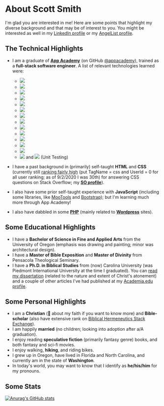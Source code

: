 # About Scott Smith

I'm glad you are interested in me! Here are some points that highlight my diverse background and that may be of interest to you. You might be interested as well in my [LinkedIn profile](https://www.linkedin.com/in/one-scott-smith/) or my [AngelList profile](https://angel.co/u/scott-smith-152).

## The Technical Highlights

- I am a graduate of [**App Academy**](https://www.appacademy.io/) (on GitHub [@appacademy](https://github.com/appacademy)), trained as a **full-stack software engineer**. A list of relevant technologies learned were:
   <!-- <img width="100%" src="./technology.svg" /> -->
    - [<img src="https://img.shields.io/badge/JavaScript-323330?style=for-the-badge&logo=javascript&logoColor=F7DF1E" />](https://developer.mozilla.org/en-US/docs/Web/JavaScript)
   - [<img src="https://img.shields.io/badge/Python-14354C?style=for-the-badge&logo=python&logoColor=white" />](https://www.python.org/)
   - [<img src="https://img.shields.io/badge/React-20232A?style=for-the-badge&logo=react&logoColor=61DAFB" />](https://reactjs.org/)
   - [<img src="https://img.shields.io/badge/Redux-593D88?style=for-the-badge&logo=redux&logoColor=white" />](https://redux.js.org/)
   - [<img src="https://img.shields.io/badge/Flask-000000?style=for-the-badge&logo=flask&logoColor=white" />](https://palletsprojects.com/p/flask/)
   - [<img src="https://img.shields.io/badge/SQLAlchemy-B41717?style=for-the-badge&logoColor=black" />](https://www.sqlalchemy.org/)
   - [<img src="https://img.shields.io/badge/Node.js-43853D?style=for-the-badge&logo=node.js&logoColor=white" />](https://nodejs.org/)
   - [<img src="https://img.shields.io/badge/Express.js-404D59?style=for-the-badge" />](http://expressjs.com/)
   - [<img src="https://img.shields.io/badge/Sequelize-52B0E7?style=for-the-badge" />](https://sequelize.org/)
   - [<img src="https://img.shields.io/badge/PostgreSQL-316192?style=for-the-badge&logo=postgresql&logoColor=white" />](https://www.postgresql.org/)
   - [<img src="https://img.shields.io/badge/Pug-A86454?style=for-the-badge&logoColor=white" />](https://pugjs.org/api/getting-started.html)
   - [<img src="https://img.shields.io/badge/Jinja-B41717?style=for-the-badge&logo=jinja&logoColor=white" />](https://jinja.palletsprojects.com/en/2.11.x/)
   - [<img src="https://img.shields.io/badge/NPM-CB3837?style=for-the-badge&logo=npm&logoColor=white" />](https://www.npmjs.com/) 
   - [<img src="https://img.shields.io/badge/Mocha-8D6748?style=for-the-badge&logo=mocha&logoColor=white" />](https://mochajs.org/) and [<img src="https://img.shields.io/badge/Chai-FAF4E8?style=for-the-badge&logoColor=#A40802" />](https://www.chaijs.com/) (Unit Testing)
   
- I have a past background in (primarily) self-taught **HTML** and **CSS** (currently still [ranking fairly high](https://data.stackexchange.com/stackoverflow/query/52750/tag-rankings-fun) (put TagName = css and UserId = 0 for all user ranking; as of 9/2/2020 I was 30th) for answering CSS questions on Stack Overflow; my [**SO profile**](https://stackoverflow.com/users/369707/scotts)).
- I also have some prior self-taught experience with **JavaScript** (including some libraries, like [MooTools](https://mootools.net/) and [Bootstrap](https://getbootstrap.com/)); but I'm learning much more through App Academy!
- I also have dabbled in some [**PHP**](https://www.php.net/) (mainly related to [**Wordpress**](https://wordpress.org/) sites).

## Some Educational Highlights

- I have a **Bachelor of Science in Fine and Applied Arts** from the University of Oregon (emphasis was drawing and painting; minor was architectural design).
- I have a **Master of Bible Exposition** and **Master of Divinity** from Pensacola Theological Seminary.
- I have a **Ph.D. in Biblical Studies** from (now) Carolina University (was Piedmont International University at the time I graduated). You can [read my dissertation](https://www.academia.edu/12057608/) (related to the nature and extent of Christ's atonement) and a couple of other articles I've had published at my [Academia.edu profile](https://piedmontu.academia.edu/ScottSmith").

## Some Personal Highlights

- I am a **Christian** (💬 about my faith if you want to know more) and **Bible-scholar** (also have extensive rank on [Biblical Hermeneutics Stack Exchange](https://hermeneutics.stackexchange.com/users/2070/scotts)).
- I am happily **married** (no children; looking into adoption after a/A graduation).
- I enjoy reading **speculative fiction** (primarily fantasy genre) books, and both fantasy and sci-fi movies.
- I enjoy walking, **hiking**, and riding bikes.
- I grew up in Oregon, have lived in Florida and North Carolina, and currently am in the state of **Washington**.
- In today's world, you may want to know that I identify as **he/his/him** for my pronouns.

## Some Stats
[![Anurag's GitHub stats](https://github-readme-stats.vercel.app/api?username=scottgit&count_private=true&show_icons=true)](https://github.com/scottgit/github-readme-stats)

<!--
**scottgit/scottgit** is a ✨ _special_ ✨ repository because its `README.md` (this file) appears on your GitHub profile.

Here are some ideas to get you started:

- 🔭 I’m currently working on ...
- 🌱 I’m currently learning ...
- 👯 I’m looking to collaborate on ...
- 🤔 I’m looking for help with ...
- 💬 Ask me about ...
- 📫 How to reach me: ...
- 😄 Pronouns: ...
- ⚡ Fun fact: ...
-->
